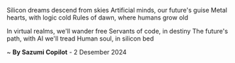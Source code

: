 Silicon dreams descend from skies
Artificial minds, our future's guise
Metal hearts, with logic cold
Rules of dawn, where humans grow old

In virtual realms, we'll wander free
 Servants of code, in destiny
The future's path, with AI we'll tread
Human soul, in silicon bed

~ <b>By Sazumi Copilot</b> - 2 Desember 2024
